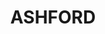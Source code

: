 ---
lastmod: '2025-04-06T06:05:20+00:00'
latitude: -29.198493
layout: suburb
longitude: 151.141751
postcode: '2361'
state: NSW
title: ASHFORD
url: /nsw/ashford/
---